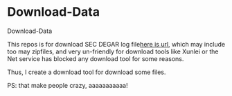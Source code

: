 # Download-Data
Download-Data

This repos is for download SEC DEGAR log file[here is url](https://www.sec.gov/data/edgar-log-file-data-set), which may include too may zipfiles, and very un-friendly for download tools like Xunlei or the Net service has blocked any download tool for some reasons.




Thus, I create a download tool for download some files.


PS: that make people crazy, aaaaaaaaaaa!